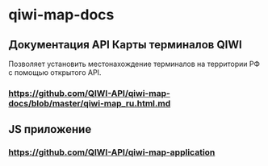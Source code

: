 # qiwi-map-docs 
 
 ## Документация API Карты терминалов QIWI 
 Позволяет установить местонахождение терминалов на территории РФ c помощью открытого API.
 ### https://github.com/QIWI-API/qiwi-map-docs/blob/master/qiwi-map_ru.html.md
 
 
 ## JS приложение
 ### https://github.com/QIWI-API/qiwi-map-application
 
 

